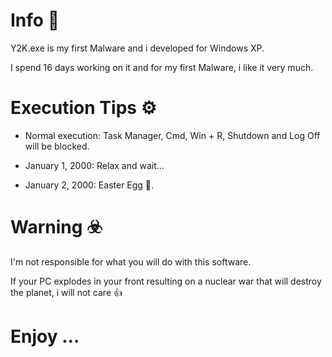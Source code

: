 # Info 📕

Y2K.exe is my first Malware and i developed for Windows XP.

I spend 16 days working on it and for my first Malware, i like it very much.


# Execution Tips ⚙️

* Normal execution: Task Manager, Cmd, Win + R, Shutdown and Log Off will be blocked.

* January 1, 2000: Relax and wait...

* January 2, 2000: Easter Egg 🤡.


# Warning ☣️

I'm not responsible for what you will do with this software.

If your PC explodes in your front resulting on a nuclear war that will destroy the planet, i will not care 👍

# Enjoy ...

